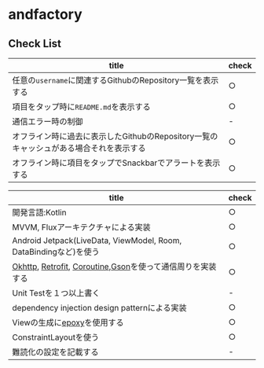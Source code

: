 # andfactory
## Check List

| title | check |
| --- | --- |
| 任意の`username`に関連するGithubのRepository一覧を表示する | ○ |
| 項目をタップ時に`README.md`を表示する | ○ |
| 通信エラー時の制御 | - |
| オフライン時に過去に表示したGithubのRepository一覧のキャッシュがある場合それを表示する | ○ |
| オフライン時に項目をタップでSnackbarでアラートを表示する | ○ |


| title | check |
| --- | --- |
| 開発言語:Kotlin | ○ |
| MVVM, Fluxアーキテクチャによる実装 | ○ |
| Android Jetpack(LiveData, ViewModel, Room, DataBindingなど)を使う | ○ |
| [Okhttp](https://square.github.io/okhttp/), [Retrofit](https://square.github.io/retrofit/), [Coroutine](https://github.com/Kotlin/kotlinx.coroutines),[Gson](https://github.com/google/gson)を使って通信周りを実装する | ○ |
| Unit Testを１つ以上書く | - |
| dependency injection design patternによる実装 | ○ |
| Viewの生成に[epoxy](https://github.com/airbnb/epoxy)を使用する | ○ |
| ConstraintLayoutを使う | ○ |
| 難読化の設定を記載する | - |
